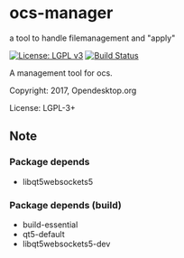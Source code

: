 # ocs-manager
a tool to handle filemanagement and "apply"

[![License: LGPL v3](https://img.shields.io/badge/License-LGPL%20v3-blue.svg)](https://www.gnu.org/licenses/lgpl-3.0)
[![Build Status](https://travis-ci.org/opendesktop/ocs-manager.svg?branch=master)](https://travis-ci.org/opendesktop/ocs-manager)

A management tool for ocs.

Copyright: 2017, Opendesktop.org

License: LGPL-3+


## Note

### Package depends

* libqt5websockets5

### Package depends (build)

* build-essential
* qt5-default
* libqt5websockets5-dev
